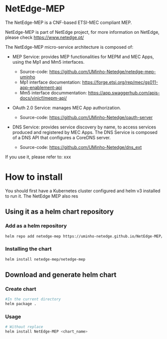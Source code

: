# NetEdge-MEP
The NetEdge-MEP is a CNF-based ETSI-MEC compliant MEP.

NetEdge-MEP is part of NetEdge project, for more information on NetEdge, please check https://www.netedge.pt/

The NetEdge-MEP micro-service architecture is composed of:

- MEP Service: provides MEP functionalities for MEPM and MEC Apps, using the Mp1 and Mm5 interfaces.
  - Source-code: https://github.com/UMinho-Netedge/netedge-mep-uminho
  - Mp1 interface documentation: https://forge.etsi.org/rep/mec/gs011-app-enablement-api
  - Mm5 interface docummentation: https://app.swaggerhub.com/apis-docs/vinicf/mepm-api/

- OAuth 2.0 Service:  manages MEC App authorization.
  - Source-code: https://github.com/UMinho-Netedge/oauth-server
  
- DNS Service: provides service discovery by name, to access services produced and registered by MEC Apps. The DNS Service is composed of a DNS API that configures a CoreDNS server.
  - Source-code: https://github.com/UMinho-Netedge/dns_ext

If you use it, please refer to: xxx

# How to install

You should first have a Kubernetes cluster configured and helm v3 installed to run it.
The NetEdge MEP also res

## Using it as a helm chart repository

### Add as a helm repository
```bash
helm repo add netedge-mep https://uminho-netedge.github.io/NetEdge-MEP/
```
### Installing the chart
```bash
helm install netedge-mep/netedge-mep
```


## Download and generate helm chart
### Create chart
```bash
#In the current directory
helm package .
```
### Usage
```bash
# Without replace
helm install NetEdge-MEP <chart_name>
```
